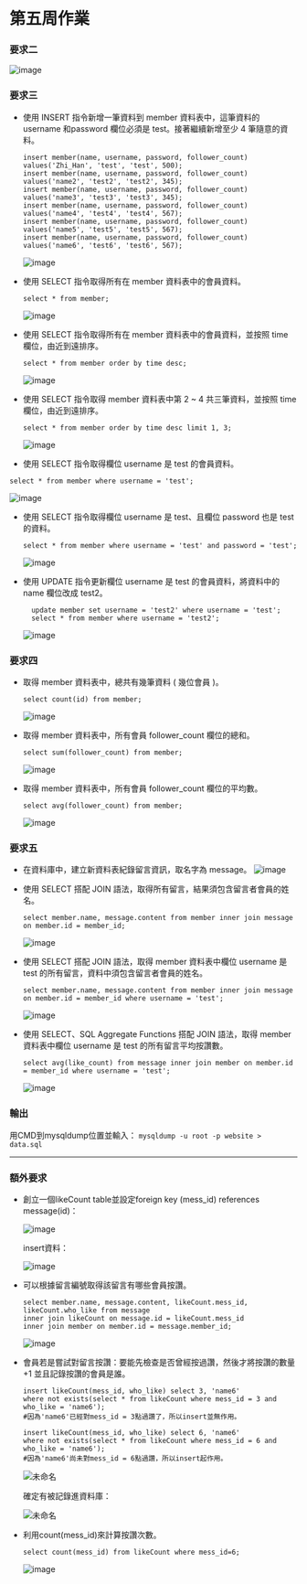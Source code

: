 # 第五周作業

### 要求二
  ![image](https://user-images.githubusercontent.com/109027415/196150818-a30161be-7f42-4dce-a5f3-1fe9cce844c0.png)

### 要求三
* 使⽤ INSERT 指令新增⼀筆資料到 member 資料表中，這筆資料的 username 和password 欄位必須是 test。接著繼續新增⾄少 4 筆隨意的資料。
  ```
  insert member(name, username, password, follower_count) values('Zhi_Han', 'test', 'test', 500);
  insert member(name, username, password, follower_count) values('name2', 'test2', 'test2', 345);
  insert member(name, username, password, follower_count) values('name3', 'test3', 'test3', 345);
  insert member(name, username, password, follower_count) values('name4', 'test4', 'test4', 567);
  insert member(name, username, password, follower_count) values('name5', 'test5', 'test5', 567);
  insert member(name, username, password, follower_count) values('name6', 'test6', 'test6', 567);
  ```
    ![image](https://user-images.githubusercontent.com/109027415/196150159-a8b70262-bfb1-40ca-b9e1-359b64a8cbb6.png)

* 使⽤ SELECT 指令取得所有在 member 資料表中的會員資料。
  ```
  select * from member;
  ```
    ![image](https://user-images.githubusercontent.com/109027415/196142949-633fc78d-29c1-4e88-b1b9-599d02800d7f.png)

* 使⽤ SELECT 指令取得所有在 member 資料表中的會員資料，並按照 time 欄位，由近到遠排序。
  ```
  select * from member order by time desc;
  ```
  ![image](https://user-images.githubusercontent.com/109027415/196143336-a9e4944b-10be-411d-bfac-a6895c6ea4b2.png)

* 使⽤ SELECT 指令取得 member 資料表中第 2 ~ 4 共三筆資料，並按照 time 欄位，由近到遠排序。
  ```
  select * from member order by time desc limit 1, 3;
  ```
  ![image](https://user-images.githubusercontent.com/109027415/196145511-33dc3b1c-e459-4047-a7e8-cc9ea25e90b3.png)

*  使⽤ SELECT 指令取得欄位 username 是 test 的會員資料。
  ```
  select * from member where username = 'test';
  ```
  ![image](https://user-images.githubusercontent.com/109027415/196144199-2b1ff295-d5f0-4d90-9922-5b5d61e2db1f.png)

* 使⽤ SELECT 指令取得欄位 username 是 test、且欄位 password 也是 test 的資料。
  ```
  select * from member where username = 'test' and password = 'test';
  ```
  ![image](https://user-images.githubusercontent.com/109027415/196144530-a533f1b2-daff-4945-a937-cdf44cd1ec2f.png)
 
* 使⽤ UPDATE 指令更新欄位 username 是 test 的會員資料，將資料中的 name 欄位改成 test2。
  ```
    update member set username = 'test2' where username = 'test';
    select * from member where username = 'test2';
  ```
  ![image](https://user-images.githubusercontent.com/109027415/196145075-c4fb902a-ebf7-4cb7-91f9-0a1587d28aba.png)

### 要求四
* 取得 member 資料表中，總共有幾筆資料 ( 幾位會員 )。
  ```
  select count(id) from member;
  ```
  ![image](https://user-images.githubusercontent.com/109027415/196145962-9be40d9a-c481-492d-8091-00a652675a07.png)

* 取得 member 資料表中，所有會員 follower_count 欄位的總和。
  ```
  select sum(follower_count) from member;
  ```
  ![image](https://user-images.githubusercontent.com/109027415/196146157-78623309-aed6-48ad-b3ab-aa07406899a1.png)

* 取得 member 資料表中，所有會員 follower_count 欄位的平均數。
  ```
  select avg(follower_count) from member;
  ```
  ![image](https://user-images.githubusercontent.com/109027415/196146289-b50800b2-4ed2-4069-8ea3-6a7120aeba20.png)
 
 ### 要求五
* 在資料庫中，建立新資料表紀錄留⾔資訊，取名字為 message。
  ![image](https://user-images.githubusercontent.com/109027415/196146629-0a593a3c-b5cc-4416-8386-b5a742e0265e.png)

* 使⽤ SELECT 搭配 JOIN 語法，取得所有留⾔，結果須包含留⾔者會員的姓名。
  ```
  select member.name, message.content from member inner join message on member.id = member_id;
  ```
  ![image](https://user-images.githubusercontent.com/109027415/196147320-09d2176a-1018-4a40-9f81-02c174cd77f1.png)
  
* 使⽤ SELECT 搭配 JOIN 語法，取得 member 資料表中欄位 username 是 test 的所有留⾔，資料中須包含留⾔者會員的姓名。
  ```
  select member.name, message.content from member inner join message on member.id = member_id where username = 'test';
  ```
  ![image](https://user-images.githubusercontent.com/109027415/196147922-d636ff0c-f8ef-4a25-afd7-21b97f881a68.png)

* 使⽤ SELECT、SQL Aggregate Functions 搭配 JOIN 語法，取得 member 資料表中欄位 username 是 test 的所有留⾔平均按讚數。
  ```
  select avg(like_count) from message inner join member on member.id = member_id where username = 'test';
  ```
  ![image](https://user-images.githubusercontent.com/109027415/196148333-580b3ee7-8233-4914-af5d-1f927521b648.png)

### 輸出
  用CMD到mysqldump位置並輸入：
    ```
    mysqldump -u root -p website > data.sql
    ```

-----------------------------------------------------------------------------------------------------------------------------------------------------------------------

### 額外要求
* 創立一個likeCount table並設定foreign key (mess_id) references message(id)：

    ![image](https://user-images.githubusercontent.com/109027415/196439872-ca8ae27a-4540-4e4c-8c49-88e8e1b5f744.png)
    
  insert資料：
  
    ![image](https://user-images.githubusercontent.com/109027415/196439951-7bcc937d-34c5-4906-958d-295ae136bb3e.png)

* 可以根據留言編號取得該留言有哪些會員按讚。
  ```
  select member.name, message.content, likeCount.mess_id, likeCount.who_like from message 
  inner join likeCount on message.id = likeCount.mess_id 
  inner join member on member.id = message.member_id;
  ```
    ![image](https://user-images.githubusercontent.com/109027415/196439047-e7e2154b-0c7d-4d0d-8d17-f8a1b03a3222.png)
 
* 會員若是嘗試對留言按讚：要能先檢查是否曾經按過讚，然後才將按讚的數量 +1 並且記錄按讚的會員是誰。
  ```
  insert likeCount(mess_id, who_like) select 3, 'name6' 
  where not exists(select * from likeCount where mess_id = 3 and who_like = 'name6');
  #因為'name6'已經對mess_id = 3點過讚了，所以insert並無作用。
  
  insert likeCount(mess_id, who_like) select 6, 'name6' 
  where not exists(select * from likeCount where mess_id = 6 and who_like = 'name6');
  #因為'name6'尚未對mess_id = 6點過讚，所以insert起作用。
  ```
    ![未命名](https://user-images.githubusercontent.com/109027415/196443650-ddd039c5-9755-47d1-b767-659ebec9e8b7.png)
    
    確定有被記錄進資料庫：
    
    ![未命名](https://user-images.githubusercontent.com/109027415/196447221-677af0a8-fae4-480e-b279-ad51b6cd9f32.png)

* 利用count(mess_id)來計算按讚次數。
  ```
  select count(mess_id) from likeCount where mess_id=6;
  ```
    ![image](https://user-images.githubusercontent.com/109027415/196455561-6cc62314-f0ed-4524-b677-62f1593ccdd1.png)


